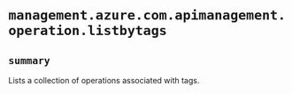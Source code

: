# `management.azure.com.apimanagement.operation.listbytags`

## `summary`
Lists a collection of operations associated with tags.


